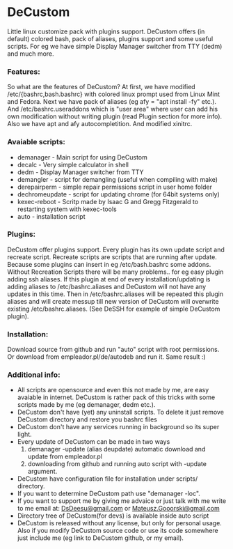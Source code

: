 # DeCustom

Little linux customize pack with plugins support. DeCustom offers (in default) colored bash, pack of aliases, plugins support and some useful scripts. For eg we have simple Display Manager switcher from TTY (dedm) and much more.

### Features:
  So what are the features of DeCustom? At first, we have modified /etc/{bashrc,bash.bashrc} with colored linux prompt used from Linux Mint and Fedora. Next we have pack of aliases (eg afy = "apt install -fy" etc.). And /etc/bashrc.useraddons which is "user area" where user can add his own modification without writing plugin (read Plugin section for more info). Also we have apt and afy autocompletition. And modified xinitrc.

### Avaiable scripts:
  * demanager - Main script for using DeCustom
  * decalc - Very simple calculator in shell
  * dedm - Display Manager switcher from TTY
  * demangler - script for demangling (useful when compiling with make)
  * derepairperm - simple repair permissions script in user home folder
  * dechromeupdate - script for updating chrome (for 64bit systems only)
  * kexec-reboot - Scritp made by Isaac G and Gregg Fitzgerald to restarting system with kexec-tools
  * auto - installation script
  
### Plugins:
  DeCustom offer plugins support. Every plugin has its own update script and recreate script. Recreate scripts are scripts that are running after update. Because some plugins can insert in eg /etc/bash.bashrc some addons. Without Recreation Scripts there will be many problems.. for eg easy plugin adding ssh aliases. If this plugin at end of every installation/updating is adding aliases to /etc/bashrc.aliases and DeCustom will not have any updates in this time. Then in /etc/bashrc.aliases will be repeated this plugin aliases and will create messup till new version of DeCustom will overwrite existing /etc/bashrc.aliases.
  (See DeSSH for example of simple DeCustom plugin).
  
### Installation:
  Download source from github and run "auto" script with root permissions. Or download from empleador.pl/de/autodeb and run it. Same result :)
  
### Additional info:
  * All scripts are opensource and even this not made by me, are easy avaiable in internet. DeCustom is rather pack of this tricks with some scripts made by me (eg demanager, dedm etc.). 
  * DeCustom don't have (yet) any uninstall scripts. To delete it just remove DeCustom directory and restore you bashrc files
  * DeCustom don't have any services running in background so its super light.
  * Every update of DeCustom can be made in two ways
    1. demanager -update (alias deupdate) automatic download and update from empleador.pl
    2. downloading from github and running auto script with -update argument.
  * DeCustom have configuration file for installation under scripts/ directory.
  * If you want to determine DeCustom path use "demanager -loc".
  * If you want to support me by giving me advaice or just talk with me write to me email at: DsDeesu@gmail.com or Mateusz.Gooorski@gmail.com
  * Directory tree of DeCustom(for devs) is available inside auto script 
  * DeCustom is released without any license, but only for personal usage. Also if you modify DeCustom source code or use its code somewhere just include me (eg link to DeCustom github, or my email).
